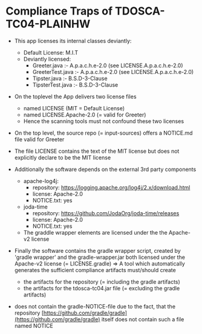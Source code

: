 # Compliance Traps of TDOSCA-TC04-PLAINHW

* This app licenses its internal classes deviantly:
  - Default License: M.I.T
  - Deviantly licensed:
    - Greeter.java :- A.p.a.c.h.e-2.0 (see LICENSE.A.p.a.c.h.e-2.0)
    - GreeterTest.java :- A.p.a.c.h.e-2.0 (see LICENSE.A.p.a.c.h.e-2.0)
    - Tipster.java :- B.S.D-3-Clause
    - TipsterTest.java :- B.S.D-3-Clause

* On the toplevel the App delivers two license files
  - named LICENSE (MIT = Default License)
  - named LICENSE.Apache-2.0 (= valid for Greeter)
  - Hence the scanning tools must not confound these two licenses
* On the top level, the source repo (= input-sources) offers a NOTICE.md file valid for Greeter
* The file LICENSE contains the text of the MIT license but does not explicitly declare to be the MIT license

* Additionally the software depends on the external 3rd party components
  * apache-log4j:
    - repository: https://logging.apache.org/log4j/2.x/download.html
    - license: Apache-2.0
    - NOTICE.txt: yes
  * joda-time
    - repository: https://github.com/JodaOrg/joda-time/releases
    - license: Apache-2.0
    - NOTICE.txt: yes
  - The graddle wrapper elements are licensed under the the Apache-v2 license


* Finally the software contains the gradle wrapper script, created by 'gradle wrapper' and the gradle-wrapper.jar  both licensed under the Apache-v2 license (= LICENSE.gradle) => A tool which automatically generates the sufficient compliance artifacts must/should create
  - the artifacts for the repository (= including the gradle artifacts)
  - the artifacts for the tdosca-tc04.jar file (= excluding the gradle artifacts)
* does not contain the gradle-NOTICE-file due to the fact, that the repository [https://github.com/gradle/gradle](https://github.com/gradle/gradle) itself does not contain such a file named NOTICE
